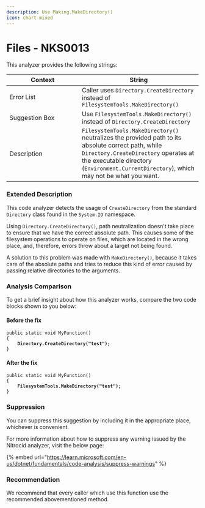 ```yaml
---
description: Use Making.MakeDirectory()
icon: chart-mixed
---
```


# Files - NKS0013

This analyzer provides the following strings:

<table><thead><tr><th width="174">Context</th><th>String</th></tr></thead><tbody><tr><td>Error List</td><td>Caller uses <code>Directory.CreateDirectory</code> instead of <code>FilesystemTools.MakeDirectory()</code></td></tr><tr><td>Suggestion Box</td><td>Use <code>FilesystemTools.MakeDirectory()</code> instead of <code>Directory.CreateDirectory</code></td></tr><tr><td>Description</td><td><code>FilesystemTools.MakeDirectory()</code> neutralizes the provided path to its absolute correct path, while <code>Directory.CreateDirectory</code> operates at the executable directory (<code>Environment.CurrentDirectory</code>), which may not be what you want.</td></tr></tbody></table>

### Extended Description

This code analyzer detects the usage of `CreateDirectory` from the standard `Directory` class found in the `System.IO` namespace.

Using `Directory.CreateDirectory()`, path neutralization doesn't take place to ensure that we have the correct absolute path. This causes some of the filesystem operations to operate on files, which are located in the wrong place, and, therefore, errors throw about a target not being found.

A solution to this problem was made with `MakeDirectory()`, because it takes care of the absolute paths and tries to reduce this kind of error caused by passing relative directories to the arguments.

### Analysis Comparison

To get a brief insight about how this analyzer works, compare the two code blocks shown to you below:

#### Before the fix

<pre class="language-csharp" data-title="Somewhere in your mod code..." data-line-numbers><code class="lang-csharp">public static void MyFunction()
{
<strong>    Directory.CreateDirectory("test");
</strong>}
</code></pre>

#### After the fix

<pre class="language-csharp" data-title="Somewhere in your mod code..." data-line-numbers><code class="lang-csharp">public static void MyFunction()
{
<strong>    FilesystemTools.MakeDirectory("test");
</strong>}
</code></pre>

### Suppression

You can suppress this suggestion by including it in the appropriate place, whichever is convenient.

For more information about how to suppress any warning issued by the Nitrocid analyzer, visit the below page:

{% embed url="https://learn.microsoft.com/en-us/dotnet/fundamentals/code-analysis/suppress-warnings" %}

### Recommendation

We recommend that every caller which use this function use the recommended abovementioned method.
